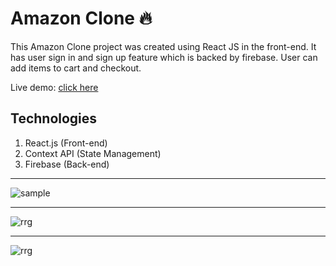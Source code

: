 # Amazon Clone :fire:

This Amazon Clone project was created using React JS in the front-end. It has user sign in and sign up feature which is backed by firebase. User can add items to cart and checkout. 

Live demo: [click here](https://clone-77ec1.web.app/)


## Technologies

1. React.js (Front-end)
2. Context API (State Management)
3. Firebase (Back-end)

---
![sample](https://i.imgur.com/d3SxYBF.png)

---
![rrg](https://i.imgur.com/wUPhXGm.png)

---
![rrg](https://i.imgur.com/pUiH8oH.png)
